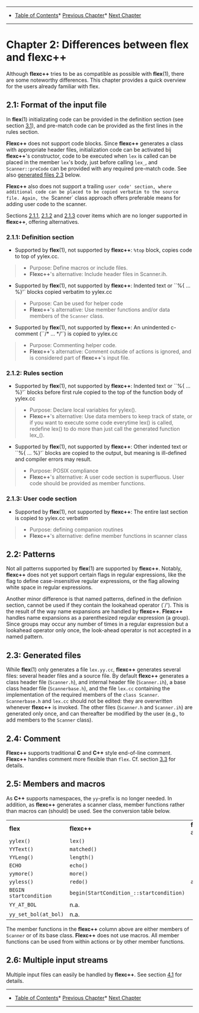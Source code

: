 
---


* [Table of Contents](flexc++.html)* [Previous Chapter](flexc++01.html)* [Next Chapter](flexc++03.html)




---



Chapter 2: Differences between flex and flexc++
===============================================



Although **flexc++** tries to be as compatible as possible with **flex**(1), there
are some noteworthy differences. This chapter provides a quick overview for
the users already familiar with flex.


2.1: Format of the input file
-----------------------------


 In **flex**(1) initializating code can be provided in the definition section
(see section [3.1](flexc++03.html#definitionsection)), and pre-match code can be provided as
the first lines in the rules section.

**Flexc++** does not support code blocks. Since **flexc++** generates a class with
appropriate header files, initialization code can be activated bij **flexc++**'s
constructor, code to be executed when `lex` is called can be placed in the
member `lex`'s body, just before calling `lex_`, and `Scanner::preCode`
can be provided with any required pre-match code. See also [generated
files 2.3](flexc++02.html#files) below.

**Flexc++** also does not support a trailing `user code' section, where additional
code can be placed to be copied verbatim to the source file. Again, the
`Scanner` class approach offers preferable means for adding user code to the
scanner. 

Sections [2.1.1](flexc++02.html#diffdef), [2.1.2](flexc++02.html#diffrules) and [2.1.3](flexc++02.html#diffusercode) cover 
items which are no longer supported in **flexc++**, offering alternatives.


### 2.1.1: Definition section


* Supported by **flex**(1), not supported by **flexc++**: `%top` block, copies code to top of yylex.cc.
 
> 
> 
> 	+ Purpose: Define macros or include files.
> 	 + **Flexc++**'s alternative: Include header files in Scanner.ih.
> 



* Supported by **flex**(1), not supported by **flexc++**: Indented text or ``%{ ... %}'` blocks copied verbatim to
 yylex.cc
 
> 
> 
> 	+ Purpose: Can be used for helper code
> 	 + **Flexc++**'s alternative: Use member functions and/or data members of the `Scanner` class.
> 



* Supported by **flex**(1), not supported by **flexc++**: An unindented c-comment (``/* ... */'`) is copied to yylex.cc
 
> 
> 
> 	+ Purpose: Commenting helper code.
> 	 + **Flexc++**'s alternative: Comment outside of actions is ignored, and is considered part of
> 	 **flexc++**'s input file.
>




### 2.1.2: Rules section


* Supported by **flex**(1), not supported by **flexc++**: Indented text or ``%{ ... %}'` blocks before first rule copied
 to the top of the function body of yylex.cc
 
> 
> 
> 	+ Purpose: Declare local variables for yylex().
> 	 + **Flexc++**'s alternative: Use data members to keep track of state, or if you want to execute
> 	 some code everytime lex() is called, redefine
> 	 lex() to do more than just call the generated function
> 	 lex\_().
> 

* Supported by **flex**(1), not supported by **flexc++**: Other indented text or ``%{ ... %}'` blocks are copied
 to the output, but meaning is ill-defined and compiler errors may
 result.
 
> 
> 
> 	+ Purpose: POSIX compliance
> 	 + **Flexc++**'s alternative: A user code section is superfluous. User code should be provided as
> 	 member functions.
>




### 2.1.3: User code section


* Supported by **flex**(1), not supported by **flexc++**: The entire last section is copied to yylex.cc verbatim
 
> 
> 
> 	+ Purpose: defining companion routines
> 	 + **Flexc++**'s alternative: define member functions in scanner class
>




2.2: Patterns
-------------


 Not all patterns supported by **flex**(1) are supported by **flexc++**. Notably,
**flexc++** does not yet support certain flags in regular expressions, like the flag
to define case-insensitive regular expressions, or the flag allowing white
space in regular expressions.

Another minor difference is that named patterns, defined in the definion
section, cannot be used if they contain the lookahead operator (`/'). This is
the result of the way name expansions are handled by **flexc++**. **Flexc++** handles name
expansions as a parenthesized regular expression (a group). Since groups may
occur any number of times in a regular expression but a lookahead operator
only once, the look-ahead operator is not accepted in a named pattern.


2.3: Generated files
--------------------


 While **flex**(1) only generates a file `lex.yy.cc`, **flexc++** generates several
files: several header files and a source file. By default **flexc++** generates a
class header file (`Scanner.h`), and internal header file (`Scanner.ih`),
a base class header file (`Scannerbase.h`), and the file `lex.cc`
containing the implementation of the required members of the `class
Scanner`. `Scannerbase.h` and `lex.cc` should not be edited: they are
overwritten whenever **flexc++** is invoked. The other files (`Scanner.h` and
`Scanner.ih`) are generated only once, and can thereafter be modified by the
user (e.g., to add members to the `Scanner` class).


2.4: Comment
------------


**Flexc++** supports traditional **C** and **C++** style end-of-line comment. **Flexc++**
handles comment more flexible than `flex`. Cf. section [3.3](flexc++03.html#comments) for
details.


2.5: Members and macros
-----------------------


 As **C++** supports namespaces, the `yy`-prefix is no longer needed. In
addition, as **flexc++** generates a scanner class, member functions rather than
macros can (should) be used. See the conversion table below.



|  |  |  |
| --- | --- | --- |
| **flex** | ****flexc++**** | ****flexc++**** alternative |
| `yylex()` | `lex()` |
| `YYText()` | `matched()` |
| `YYLeng()` | `length()` |
| `ECHO` | `echo()` |
| `yymore()` | `more()` |
| `yyless()` | `redo()` | `accept()` |
| `BEGIN startcondition` | `begin(StartCondition_::startcondition)` |
| `YY_AT_BOL` |  n.a. |
| `yy_set_bol(at_bol)` |  n.a. |



The member functions in the **flexc++** column above are either members of
`Scanner` or of its base class. **Flexc++** does not use macros. All member
functions can be used from within actions or by other member functions.


2.6: Multiple input streams
---------------------------


 Multiple input files can easily be handled by **flexc++**. See section
[4.1](flexc++04.html#multiplestreams) for details.



---


* [Table of Contents](flexc++.html)* [Previous Chapter](flexc++01.html)* [Next Chapter](flexc++03.html)




---






































